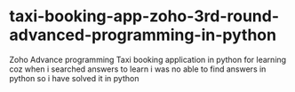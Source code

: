 # taxi-booking-app-zoho-3rd-round-advanced-programming-in-python
Zoho Advance programming Taxi booking application in python for learning coz when i searched answers to learn i was no able to find answers in python so i have solved it in python 
